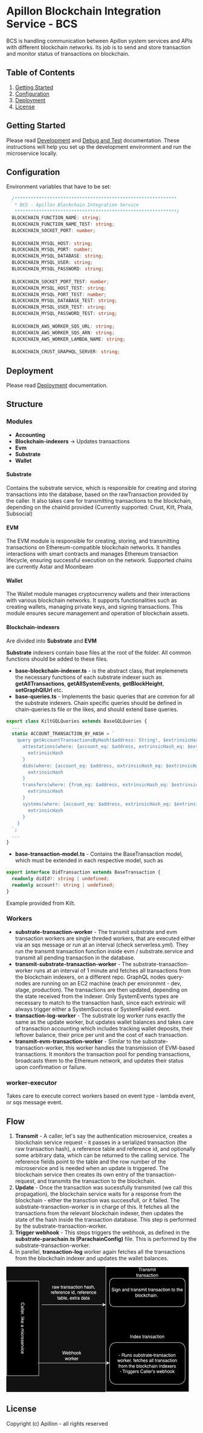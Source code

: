 # Apillon Blockchain Integration Service - BCS

BCS is handling communication between Apillon system services and APIs with different blockchain networks. Its job is to send and store transaction and monitor status of transactions on blockchain.

## Table of Contents

1. [Getting Started](#getting-started)
2. [Configuration](#configuration)
3. [Deployment](#deployment)
4. [License](#license)

## Getting Started

Please read [Development](../../docs/development.md) and [Debug and Test](../../docs/debug-and-test.md) documentation. These instructions will help you set up the development environment and run the microservice locally.

## Configuration

Environment variables that have to be set:

```ts
  /************************************************************
   * BCS - Apillon Blockchain Integration Service
   ************************************************************/
  BLOCKCHAIN_FUNCTION_NAME: string;
  BLOCKCHAIN_FUNCTION_NAME_TEST: string;
  BLOCKCHAIN_SOCKET_PORT: number;

  BLOCKCHAIN_MYSQL_HOST: string;
  BLOCKCHAIN_MYSQL_PORT: number;
  BLOCKCHAIN_MYSQL_DATABASE: string;
  BLOCKCHAIN_MYSQL_USER: string;
  BLOCKCHAIN_MYSQL_PASSWORD: string;

  BLOCKCHAIN_SOCKET_PORT_TEST: number;
  BLOCKCHAIN_MYSQL_HOST_TEST: string;
  BLOCKCHAIN_MYSQL_PORT_TEST: number;
  BLOCKCHAIN_MYSQL_DATABASE_TEST: string;
  BLOCKCHAIN_MYSQL_USER_TEST: string;
  BLOCKCHAIN_MYSQL_PASSWORD_TEST: string;

  BLOCKCHAIN_AWS_WORKER_SQS_URL: string;
  BLOCKCHAIN_AWS_WORKER_SQS_ARN: string;
  BLOCKCHAIN_AWS_WORKER_LAMBDA_NAME: string;

  BLOCKCHAIN_CRUST_GRAPHQL_SERVER: string;
```

## Deployment

Please read [Deployment](../../docs/deployment.md) documentation.

## Structure

### Modules
* **Accounting**
* **Blockchain-indexers** -> Updates transactions
* **Evm**
* **Substrate**
* **Wallet**

#### Substrate
Contains the substrate service, which is responsible for creating and storing transactions into the database, based on the rawTransaction provided by the caller. It also takes care for transmitting transactions to the blockchain, depending on the chainId provided (Currently supported: Crust, Kilt, Phala, Subsocial)

#### EVM
The EVM module is responsible for creating, storing, and transmitting transactions on Ethereum-compatible blockchain networks. It handles interactions with smart contracts and manages Ethereum transaction lifecycle, ensuring successful execution on the network. Supported chains are currently Astar and Moonbeam

#### Wallet
The Wallet module manages cryptocurrency wallets and their interactions with various blockchain networks. It supports functionalities such as creating wallets, managing private keys, and signing transactions. This module ensures secure management and operation of blockchain assets.

#### **Blockchain-indexers**
Are divided into **Substrate** and **EVM**

**Substrate** indexers contain base files at the root of the folder. All common functions should be added to these files.
* **base-blockchain-indexer.ts** - is the abstract class, that implemenets the necessary functions of each substrate indexer such as **getAllTransactions**, **getAllSystemEvents**, **getBlockHeight**, **setGraphQlUrl** etc.
* **base-queries.ts** - Implements the basic queries that are common for all the substrate indexers. Chain specific queries should be defined in chain-queries.ts file or the likes, and should extend base queries.

```ts
export class KiltGQLQueries extends BaseGQLQueries {
  ...
  static ACCOUNT_TRANSACTION_BY_HASH = `
    query getAccountTransactionsByHash($address: String!, $extrinsicHash: String!) {
      attestations(where: {account_eq: $address, extrinsicHash_eq: $extrinsicHash}) {
        extrinsicHash
      }
      dids(where: {account_eq: $address, extrinsicHash_eq: $extrinsicHash}) {
        extrinsicHash
      }
      transfers(where: {from_eq: $address, extrinsicHash_eq: $extrinsicHash}) {
        extrinsicHash
      }
      systems(where: {account_eq: $address, extrinsicHash_eq: $extrinsicHash}) {
        extrinsicHash
      }
    }
  `;
  ...
}
```

* **base-transaction-model.ts** - Contains the BaseTransaction model, which must be extended in each respective model, such as

```ts
export interface DidTransaction extends BaseTransaction {
  readonly didId?: string | undefined;
  readonly account?: string | undefined;
}
```

Example provided from Kilt.


### Workers
* **substrate-transaction-worker** - The transmit substrate and evm transaction workers are single threded workers, that are executed either via an sqs message or run at an interval (check serverless.yml). They run the transmit transaction function inside evm / substrate.service and transmit all pending transaction in the database.
* **transmit-substrate-transaction-worker** - The substrate-transaction-worker runs at an interval of 1 minute and fetches all transactions from the blockchain indexers, on a different repo. GraphQL nodes query-nodes are running on an EC2 machine (each per environmnt - dev, stage, production). The transactions are then updated, depending on the state received from the indexer. Only SystemEvents types are necessary to match to the transaction hash, since each extrinsic will always trigger either a SystemSuccess or SystemFailed event.
* **transaction-log-worker** - The substrate log worker runs exactly the same as the update worker, but updates wallet balances and takes care of transaction accounting which includes tracking wallet deposits, their leftover balance, their price per unit and the cost of each transaction.
* **transmit-evm-transaction-worker** - Similar to the substrate-transaction-worker, this worker handles the transmission of EVM-based transactions. It monitors the transaction pool for pending transactions, broadcasts them to the Ethereum network, and updates their status upon confirmation or failure.

### worker-executor
Takes care to execute correct workers based on event type - lambda event, or sqs message event.

## Flow
1. **Transmit** - A caller, let's say the authentication microservice, creates a blockchain service request - it passes in a serialized transaction (the raw transaction hash), a reference table and reference id, and optionally some arbitrary data, which can be returned to the calling service. The reference fields point to the table and the row number of the microservice and is needed when an update is triggered. The blockchain service then creates its own entry of the transaction-request, and transmits the transaction to the blockchain.
2. **Update** - Once the transaction was sucessfully transmited (we call this propagation), the blockchain service waits for a response from the blockchain - either the transction was successfull, or it failed. The substrate-transaction-worker is in charge of this. It fetches all the transactions from the relevant blockchain indexer, then updates the state of the hash inside the transaction database. This step is performed by the substrate-transaction-worker.
3. **Trigger webhook** - This steps triggers the webhook, as defined in the **substrate-parachain.ts (ParachainConfig)** file. This is performed by the substrate-transaction-worker.
4. In parellel, **transaction-log** worker again fetches all the transactions from the blockchain indexer and updates the wallet balances.


![Flow](images/bcs_flow.png "Flow")

## License

Copyright (c) Apillon - all rights reserved

